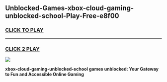
## Unblocked-Games-xbox-cloud-gaming-unblocked-school-Play-Free-e8f00
<h3>
<a href="https://premium76.site?title=xbox-cloud-gaming-unblocked-school&ref=18A1">CLICK TO PLAY</a></h3>
<hr>

<h3>
<a href="https://premium76.site?title=xbox-cloud-gaming-unblocked-school&ref=18A1">CLICK 2 PLAY</a>
  
</h3>

<a href="https://premium76.site?title=xbox-cloud-gaming-unblocked-school&ref=18A1"><img src="https://clearcache.store/games.png"></a>


**xbox-cloud-gaming-unblocked-school games unblocked: Your Gateway to Fun and Accessible Online Gaming**
